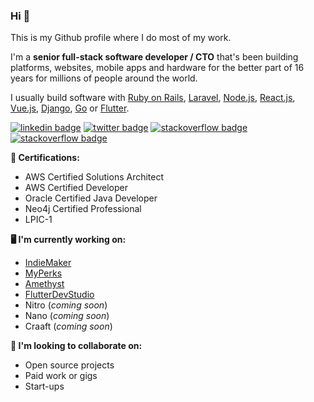 ### Hi 👋

This is my Github profile where I do most of my work. 

I'm a **senior full-stack software developer / CTO** that's been building platforms, websites, mobile apps and hardware for the better part of 16 years for millions of people around the world.

I usually build software with [Ruby on Rails](https://rubyonrails.org/), [Laravel](https://laravel.com/), [Node.js](https://nodejs.org/en/), 
[React.js](React.js), [Vue.js](https://vuejs.org/), [Django](https://www.djangoproject.com/), [Go](https://golang.org/) or [Flutter](https://flutter.dev/).

[![linkedin badge](https://img.shields.io/badge/Sean_Nieuwoudt-30302f?style=flat&logo=linkedin)](https://www.linkedin.com/in/seannieuwoudt)
[![twitter badge](https://img.shields.io/badge/@302F33-30302f?style=flat&logo=twitter)](https://twitter.com/302F33)
[![stackoverflow badge](https://img.shields.io/badge/seannieuwoudt-30302f?style=flat&logo=stackoverflow)](https://stackoverflow.com/users/482842/seannieuwoudt)
[![stackoverflow badge](https://img.shields.io/badge/SeanNieuwoudt-30302f?style=flat&logo=dribbble)](https://dribbble.com/SeanNieuwoudt)

**🦠 Certifications:**

- AWS Certified Solutions Architect
- AWS Certified Developer 
- Oracle Certified Java Developer
- Neo4j Certified Professional
- LPIC-1

**🖥 I'm currently working on:** 

- [IndieMaker](https://indiemaker.co)
- [MyPerks](https://myperks.co.za)
- [Amethyst](https://github.com/amethyst-framework)
- [FlutterDevStudio](https://flutterdevstudio.com)
- Nitro (_coming soon_)
- Nano (_coming soon_)
- Craaft (_coming soon_)

**🤼 I'm looking to collaborate on:**

- Open source projects 
- Paid work or gigs
- Start-ups
